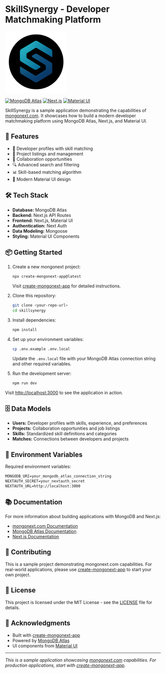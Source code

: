 # SkillSynergy - Developer Matchmaking Platform

<img src="https://raw.githubusercontent.com/mrlynn/skillsynergy/main/skillsynergy-circle-color.png" width="200" height="200" alt="SkillSynergy Logo" />

[![MongoDB Atlas](https://img.shields.io/badge/MongoDB%20Atlas-Ready-green.svg)](https://www.mongodb.com/atlas/database)
[![Next.js](https://img.shields.io/badge/Next.js-14-black.svg)](https://nextjs.org/)
[![Material UI](https://img.shields.io/badge/Material%20UI-Ready-blue.svg)](https://mui.com/)

SkillSynergy is a sample application demonstrating the capabilities of [mongonext.com](https://mongonext.com). It showcases how to build a modern developer matchmaking platform using MongoDB Atlas, Next.js, and Material UI.

## 🚀 Features

- 👥 Developer profiles with skill matching
- 💼 Project listings and management
- 🤝 Collaboration opportunities
- 🔍 Advanced search and filtering
- 📊 Skill-based matching algorithm
- 🎨 Modern Material UI design

## 🛠️ Tech Stack

- **Database:** MongoDB Atlas
- **Backend:** Next.js API Routes
- **Frontend:** Next.js, Material UI
- **Authentication:** Next Auth
- **Data Modeling:** Mongoose
- **Styling:** Material UI Components

## 📦 Getting Started

1. Create a new mongonext project:
   ```bash
   npx create-mongonext-app@latest
   ```
   Visit [create-mongonext-app](https://github.com/mrlynn/create-mongonext-app) for detailed instructions.

2. Clone this repository:
   ```bash
   git clone <your-repo-url>
   cd skillsynergy
   ```

3. Install dependencies:
   ```bash
   npm install
   ```

4. Set up your environment variables:
   ```bash
   cp .env.example .env.local
   ```
   Update the `.env.local` file with your MongoDB Atlas connection string and other required variables.

5. Run the development server:
   ```bash
   npm run dev
   ```

Visit [http://localhost:3000](http://localhost:3000) to see the application in action.

## 🗄️ Data Models

- **Users:** Developer profiles with skills, experience, and preferences
- **Projects:** Collaboration opportunities and job listings
- **Skills:** Standardized skill definitions and categories
- **Matches:** Connections between developers and projects

## 🔐 Environment Variables

Required environment variables:
```
MONGODB_URI=your_mongodb_atlas_connection_string
NEXTAUTH_SECRET=your_nextauth_secret
NEXTAUTH_URL=http://localhost:3000
```

## 📚 Documentation

For more information about building applications with MongoDB and Next.js:
- [mongonext.com Documentation](https://mongonext.com/docs)
- [MongoDB Atlas Documentation](https://docs.atlas.mongodb.com/)
- [Next.js Documentation](https://nextjs.org/docs)

## 🤝 Contributing

This is a sample project demonstrating mongonext.com capabilities. For real-world applications, please use [create-mongonext-app](https://github.com/mrlynn/create-mongonext-app) to start your own project.

## 📄 License

This project is licensed under the MIT License - see the [LICENSE](LICENSE) file for details.

## 🙏 Acknowledgments

- Built with [create-mongonext-app](https://github.com/mrlynn/create-mongonext-app)
- Powered by [MongoDB Atlas](https://www.mongodb.com/atlas/database)
- UI components from [Material UI](https://mui.com/)

---

*This is a sample application showcasing [mongonext.com](https://mongonext.com) capabilities. For production applications, start with [create-mongonext-app](https://github.com/mrlynn/create-mongonext-app).*
